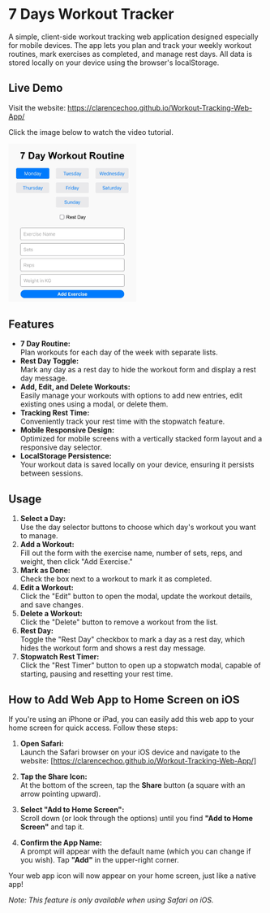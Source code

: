 # 7 Days Workout Tracker

A simple, client-side workout tracking web application designed especially for mobile devices. The app lets you plan and track your weekly workout routines, mark exercises as completed, and manage rest days. All data is stored locally on your device using the browser's localStorage.

## Live Demo

Visit the website: https://clarencechoo.github.io/Workout-Tracking-Web-App/

Click the image below to watch the video tutorial.

<a href="https://www.youtube.com/shorts/AjVvvu3cL70" target="_blank">
  <img src="assets/images/workout-tracker.jpeg" alt="Watch the video" style="width:50%; height:50%;">
</a>

## Features

- **7 Day Routine:**  
  Plan workouts for each day of the week with separate lists.
- **Rest Day Toggle:**  
  Mark any day as a rest day to hide the workout form and display a rest day message.
- **Add, Edit, and Delete Workouts:**  
  Easily manage your workouts with options to add new entries, edit existing ones using a modal, or delete them.
- **Tracking Rest Time:**  
   Conveniently track your rest time with the stopwatch feature.
- **Mobile Responsive Design:**  
  Optimized for mobile screens with a vertically stacked form layout and a responsive day selector.
- **LocalStorage Persistence:**  
  Your workout data is saved locally on your device, ensuring it persists between sessions.

## Usage

1. **Select a Day:**  
   Use the day selector buttons to choose which day's workout you want to manage.
2. **Add a Workout:**  
   Fill out the form with the exercise name, number of sets, reps, and weight, then click "Add Exercise."
3. **Mark as Done:**  
   Check the box next to a workout to mark it as completed.
4. **Edit a Workout:**  
   Click the "Edit" button to open the modal, update the workout details, and save changes.
5. **Delete a Workout:**  
   Click the "Delete" button to remove a workout from the list.
6. **Rest Day:**  
   Toggle the "Rest Day" checkbox to mark a day as a rest day, which hides the workout form and shows a rest day message.
7. **Stopwatch Rest Timer:**  
   Click the "Rest Timer" button to open up a stopwatch modal, capable of starting, pausing and resetting your rest time.

## How to Add Web App to Home Screen on iOS

If you're using an iPhone or iPad, you can easily add this web app to your home screen for quick access. Follow these steps:

1. **Open Safari:**  
   Launch the Safari browser on your iOS device and navigate to the website: [https://clarencechoo.github.io/Workout-Tracking-Web-App/]

2. **Tap the Share Icon:**  
   At the bottom of the screen, tap the **Share** button (a square with an arrow pointing upward).

3. **Select "Add to Home Screen":**  
   Scroll down (or look through the options) until you find **"Add to Home Screen"** and tap it.

4. **Confirm the App Name:**  
   A prompt will appear with the default name (which you can change if you wish). Tap **"Add"** in the upper-right corner.

Your web app icon will now appear on your home screen, just like a native app!

*Note: This feature is only available when using Safari on iOS.*